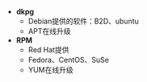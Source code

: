 - **dkpg**
	- Debian提供的软件：B2D、ubuntu
	- APT在线升级
- **RPM**
	- Red Hat提供
	- Fedora、CentOS、SuSe
	- YUM在线升级
<!--stackedit_data:
eyJoaXN0b3J5IjpbMTE2MTkwNTcyNSwtMjA4ODc0NjYxMl19
-->